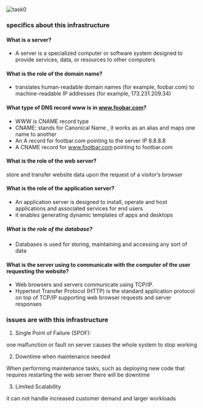 ![task0](https://i.postimg.cc/tg81kPTJ/0-simple-web-stack.png  "simple_web_stack")
### specifics about this infrastructure

#### What is a server?
- A server is a specialized computer or software system designed to provide services, data, or resources to other computers

#### What is the role of the domain name?

- translates human-readable domain names (for example, foobar.com) to machine-readable IP addresses (for example, 173.231.209.34)

#### What type of DNS record www is in www.foobar.com?

- WWW is CNAME record type  
- CNAME: stands for Canonical Name , it works as an alias and maps one name to another
- An A record for footbar.com pointing to the server IP 8.8.8.8
- A CNAME record for www.footbar.com pointing to footbar.com

#### What is the role of the web server?
store and transfer website data upon the request of a visitor’s browser

#### What is the role of the application server?

- An application server is designed to install, operate and host applications and associated services for end users
- it enables generating dynamic templates of apps and desktops

##### What is the role of the database?

- Databases is used for storing, maintaining and accessing any sort of data


#### What is the server using to communicate with the computer of the user requesting the website?

- Web browsers and servers communicate using TCP/IP. 
- Hypertext Transfer Protocol (HTTP)  is the standard application protocol 
on top of TCP/IP supporting web browser requests and server responses

### issues are with this infrastructure

1. Single Point of Failure (SPOF):

one malfunction or fault on server  causes the whole system to stop working

2. Downtime when maintenance needed

When performing maintenance tasks, such as deploying new code that requires restarting the web server
there will be downtime

3. Limited Scalability

it can not handle increased customer demand and larger workloads


